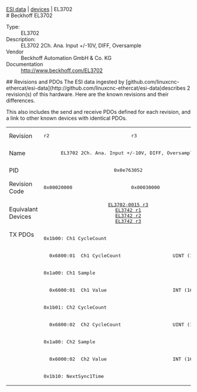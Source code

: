 <div class="nav"><a href="/esi-data">ESI data</a> | <a href="/esi-data/devices">devices</a> | EL3702</div>
#  Beckhoff EL3702

<dl>
  <dt>Type:</dt><dd>EL3702</dd>
  <dt>Description:</dt><dd>EL3702 2Ch. Ana. Input +/-10V, DIFF, Oversample</dd>
  <dt>Vendor</dt><dd>Beckhoff Automation GmbH & Co. KG</dd>
  <dt>Documentation</dt><dd><a href="http://www.beckhoff.com/EL3702">http://www.beckhoff.com/EL3702</a></dd>
</dl>
## Revisions and PDOs
The ESI data ingested by [github.com/linuxcnc-ethercat/esi-data](http://github.com/linuxcnc-ethercat/esi-data)describes 2 revision(s) of this hardware.  Here are the known revisions and their differences.

This also includes the send and receive PDOs defined for each revision, and a link to other known devices with identical PDOs.

<table>
<tr >
<td class="first">Revision</td>
<td ><pre>r2</pre></td>
<td ><pre>r3</pre></td>
</tr>
<tr >
<td class="first">Name</td>
<td  colspan=2 align="center"><pre>EL3702 2Ch. Ana. Input +/-10V, DIFF, Oversample</pre></td>
</tr>
<tr >
<td class="first">PID</td>
<td  colspan=2 align="center"><pre>0x0e763052</pre></td>
</tr>
<tr >
<td class="first">Revision Code</td>
<td ><pre>0x00020000</pre></td>
<td ><pre>0x00030000</pre></td>
</tr>
<tr >
<td class="first">Equivalant Devices</td>
<td  colspan=2 align="center"><pre><a href="EL3702-0015">EL3702-0015 r3</a><br/><a href="EL3742">EL3742 r1</a><br/><a href="EL3742">EL3742 r2</a><br/><a href="EL3742">EL3742 r3</a></pre></td>
</tr>
<tr class="txpdo pdosection">
<td class="first" rowspan=9 valign=top>TX PDOs</td>
<td colspan=2 align="left"><pre>0x1b00: Ch1 CycleCount</pre></td>
<td></td>
</tr>
<tr class="txpdo">
<td  colspan=2 align="left"><pre>  0x6800:01  Ch1 CycleCount                  UINT (16 bits)</pre></td>
</tr>
<tr class="txpdo pdosection">
<td  colspan=2 align="left"><pre>0x1a00: Ch1 Sample</pre></td>
</tr>
<tr class="txpdo">
<td  colspan=2 align="left"><pre>  0x6000:01  Ch1 Value                       INT (16 bits)</pre></td>
</tr>
<tr class="txpdo pdosection">
<td  colspan=2 align="left"><pre>0x1b01: Ch2 CycleCount</pre></td>
</tr>
<tr class="txpdo">
<td  colspan=2 align="left"><pre>  0x6800:02  Ch2 CycleCount                  UINT (16 bits)</pre></td>
</tr>
<tr class="txpdo pdosection">
<td  colspan=2 align="left"><pre>0x1a80: Ch2 Sample</pre></td>
</tr>
<tr class="txpdo">
<td  colspan=2 align="left"><pre>  0x6000:02  Ch2 Value                       INT (16 bits)</pre></td>
</tr>
<tr class="txpdo pdosection">
<td  colspan=2 align="left"><pre>0x1b10: NextSync1Time</pre></td>
</tr>
</table>
